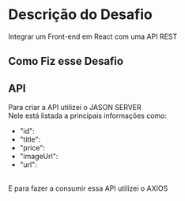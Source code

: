 
<h1>Descrição do Desafio</h1>


  <span> 
    Integrar um Front-end em React com uma API REST <br>
  </span>
    
 <h2>Como Fiz esse Desafio</h2>
  
 <h2>API</h2>
  
  <span>
    Para criar a API utilizei o JASON SERVER <br>
    Nele está listada a principais informações como: <br>
  </span>
  <ul>
    <li> "id": </li>
    <li> "title": </li> 
    <li> "price": </li>
    <li> "imageUrl": </li>
    <li> "url": </li> <br>
  </ul>
    
  <span>
    E para fazer a consumir essa API utilizei o AXIOS 
  </span>

    
    
    
    
    
     
     
     
    
